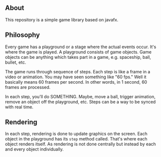 ## About
This repository is a simple game library based on javafx.

## Philosophy
Every game has a playground or a stage where the actual events occur. It's where the game is played. A playground consists of game objects. Game objects can be anything which takes part in a game, e.g. spaceship, ball, bullet, etc.

The game runs through sequence of steps. Each step is like a frame in a video or animation. You may have seen something like "60 fps." Well it basically means 60 frames per second. In other words, in 1 second, 60 frames are processed.

In each step, you'll do SOMETHING. Maybe, move a ball, trigger animation, remove an object off the playground, etc. Steps can be a way to be synced with real time.

## Rendering
In each step, rendering is done to update graphics on the screen. Each object in the playground has its `step` method called. That's where each object renders itself. As rendering is not done centrally but instead by each and every object individually.